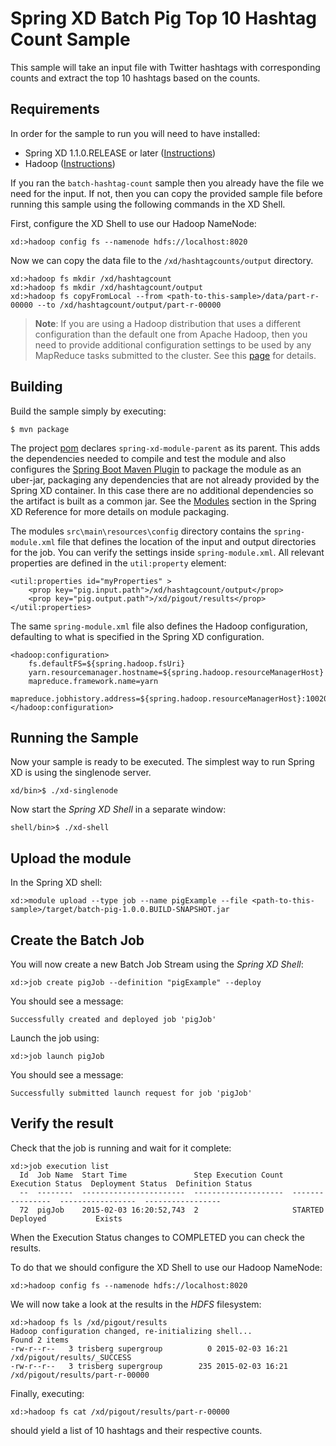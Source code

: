 Spring XD Batch Pig Top 10 Hashtag Count Sample
===============================================

This sample will take an input file with Twitter hashtags with corresponding counts and extract the top 10 hashtags based on the counts. 


## Requirements

In order for the sample to run you will need to have installed:

* Spring XD 1.1.0.RELEASE or later ([Instructions](https://github.com/SpringSource/spring-xd/wiki/Getting-Started))
* Hadoop ([Instructions](https://github.com/SpringSource/spring-xd/wiki/Hadoop-Installation))

If you ran the `batch-hashtag-count` sample then you already have the file we need for the input. If not, then you can copy the provided sample file before running this sample using the following commands in the XD Shell.

First, configure the XD Shell to use our Hadoop NameNode:

	xd:>hadoop config fs --namenode hdfs://localhost:8020
	
Now we can copy the data file to the `/xd/hashtagcounts/output` directory.

    xd:>hadoop fs mkdir /xd/hashtagcount
    xd:>hadoop fs mkdir /xd/hashtagcount/output
    xd:>hadoop fs copyFromLocal --from <path-to-this-sample>/data/part-r-00000 --to /xd/hashtagcount/output/part-r-00000

> **Note**: If you are using a Hadoop distribution that uses a different configuration than the default one from Apache Hadoop, then you need to provide additional configuration settings to be used by any MapReduce tasks submitted to the cluster. See this [page](../hadoop-config/README.asciidoc) for details.

## Building

Build the sample simply by executing:

	$ mvn package

The project [pom][] declares `spring-xd-module-parent` as its parent. This adds the dependencies needed to compile and test the module and also configures the [Spring Boot Maven Plugin][] to package the module as an uber-jar, packaging any dependencies that are not already provided by the Spring XD container. In this case there are no additional dependencies so the artifact is built as a common jar. See the [Modules][] section in the Spring XD Reference for more details on module packaging.

The modules `src\main\resources\config` directory contains the `spring-module.xml` file that defines the location of the input and output directories for the job. You can verify the settings inside `spring-module.xml`.  All relevant properties are defined in the `util:property` element:

    <util:properties id="myProperties" >
        <prop key="pig.input.path">/xd/hashtagcount/output</prop>
        <prop key="pig.output.path">/xd/pigout/results</prop>
    </util:properties>

The same `spring-module.xml` file also defines the Hadoop configuration, defaulting to what is specified in the Spring XD configuration.

    <hadoop:configuration>
        fs.defaultFS=${spring.hadoop.fsUri}
        yarn.resourcemanager.hostname=${spring.hadoop.resourceManagerHost}
        mapreduce.framework.name=yarn
        mapreduce.jobhistory.address=${spring.hadoop.resourceManagerHost}:10020
    </hadoop:configuration>


## Running the Sample

Now your sample is ready to be executed.  The simplest way to run Spring XD is using the singlenode server.

	xd/bin>$ ./xd-singlenode

Now start the *Spring XD Shell* in a separate window:

	shell/bin>$ ./xd-shell

## Upload the module 

In the Spring XD shell:

    xd:>module upload --type job --name pigExample --file <path-to-this-sample>/target/batch-pig-1.0.0.BUILD-SNAPSHOT.jar


## Create the Batch Job

You will now create a new Batch Job Stream using the *Spring XD Shell*:

	xd:>job create pigJob --definition "pigExample" --deploy

You should see a message:

	Successfully created and deployed job 'pigJob'

Launch the job using:

	xd:>job launch pigJob

You should see a message:

	Successfully submitted launch request for job 'pigJob'


## Verify the result

Check that the job is running and wait for it complete:

    xd:>job execution list
      Id  Job Name  Start Time               Step Execution Count  Execution Status  Deployment Status  Definition Status
      --  --------  -----------------------  --------------------  ----------------  -----------------  -----------------
      72  pigJob    2015-02-03 16:20:52,743  2                     STARTED           Deployed           Exists

When the Execution Status changes to COMPLETED you can check the results.

To do that we should configure the XD Shell to use our Hadoop NameNode:

	xd:>hadoop config fs --namenode hdfs://localhost:8020
	
We will now take a look at the results in the *HDFS* filesystem:
	
	xd:>hadoop fs ls /xd/pigout/results
    Hadoop configuration changed, re-initializing shell...
    Found 2 items
    -rw-r--r--   3 trisberg supergroup          0 2015-02-03 16:21 /xd/pigout/results/_SUCCESS
    -rw-r--r--   3 trisberg supergroup        235 2015-02-03 16:21 /xd/pigout/results/part-r-00000

Finally, executing:

	xd:>hadoop fs cat /xd/pigout/results/part-r-00000

should yield a list of 10 hashtags and their respective counts.

[pom]: https://github.com/spring-projects/spring-xd-samples/blob/master/batch-pig/pom.xml
[Spring Boot Maven Plugin]: http://docs.spring.io/spring-boot/docs/current/reference/html/build-tool-plugins-maven-plugin.html
[Modules]: http://docs.spring.io/spring-xd/docs/current/reference/html/#modules
